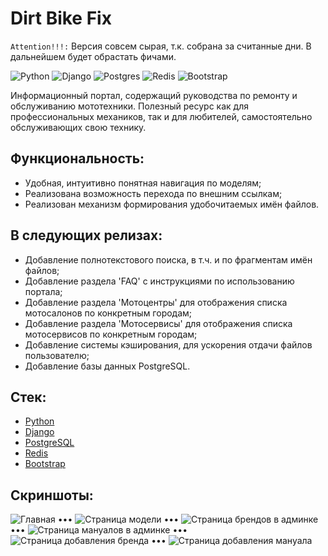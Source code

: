 # Dirt Bike Fix

`Attention!!!:` Версия совсем сырая, т.к. собрана за считанные дни. В дальнейшем будет обрастать фичами.

![Python](https://img.shields.io/badge/python-3670A0?style=style-flat&logo=python&logoColor=ffdd54)
![Django](https://img.shields.io/badge/django-%23092E20.svg?style=style-flat&logo=django&logoColor=white)
![Postgres](https://img.shields.io/badge/postgres-%23316192.svg?style=style-flat&logo=postgresql&logoColor=white)
![Redis](https://img.shields.io/badge/redis-%23DD0031.svg?style=style-flat&logo=redis&logoColor=white)
![Bootstrap](https://img.shields.io/badge/bootstrap-%238511FA.svg?style=style-flat&logo=bootstrap&logoColor=white)

Информационный портал, содержащий руководства по ремонту и обслуживанию мототехники. Полезный ресурс как для профессиональных механиков, так и для любителей, самостоятельно обслуживающих свою технику.

## Функциональность:

- Удобная, интуитивно понятная навигация по моделям;
- Реализована возможность перехода по внешним ссылкам;
- Реализован механизм формирования удобочитаемых имён файлов.

## В следующих релизах:

- Добавление полнотекстового поиска, в т.ч. и по фрагментам имён файлов;
- Добавление раздела 'FAQ' с инструкциями по использованию портала;
- Добавление раздела 'Мотоцентры' для отображения списка мотосалонов по конкретным городам;
- Добавление раздела 'Мотосервисы' для отображения списка мотосервисов по конкретным городам;
- Добавление системы кэширования, для ускорения отдачи файлов пользователю;
- Добавление базы данных PostgreSQL.

## Стек:

- [Python](https://www.python.org/downloads/)
- [Django](https://www.djangoproject.com/download/)
- [PostgreSQL](https://www.postgresql.org/)
- [Redis](https://redis.io/downloads/)
- [Bootstrap](https://getbootstrap.com/)

## Скриншоты:
![Главная]()
•••
![Страница модели]()
•••
![Страница брендов в админке]()
•••
![Страница мануалов в админке]()
•••
![Страница добавления бренда]()
•••
![Страница добавления мануала]()
